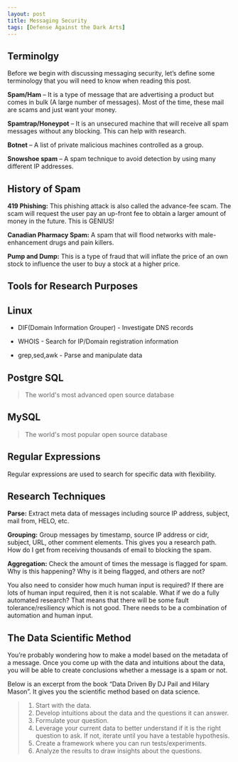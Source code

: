 ```yaml
---
layout: post
title: Messaging Security 
tags: [Defense Against the Dark Arts]
---
```


## Terminolgy
Before we begin with discussing messaging security, let’s define some terminology that you will need to know when reading this post.

**Spam/Ham** – It is a type of message that are advertising a product but comes in bulk (A large number of messages). Most of the time, these mail are scams and just want your money.

**Spamtrap/Honeypot** – It is an unsecured machine that will receive all spam messages without any blocking. This can help with research.

**Botnet** – A list of private malicious machines controlled as a group.

**Snowshoe spam** – A spam technique to avoid detection by using many different IP addresses.

## History of Spam
**419 Phishing:** This phishing attack is also called the advance-fee scam. The scam will request the user pay an up-front fee to obtain a larger amount of money in the future. This is GENIUS!

**Canadian Pharmacy Spam:** A spam that will flood networks with male-enhancement drugs and pain killers.

**Pump and Dump:** This is a type of fraud that will inflate the price of an own stock to influence the user to buy a stock at a higher price.

## Tools for Research Purposes

## Linux
- DIF(Domain Information Grouper) - Investigate DNS records</p>
- WHOIS - Search for IP/Domain registration information</p>
- grep,sed,awk - Parse and manipulate data</p>


## Postgre SQL
>The world's most advanced open source database

## MySQL
>The world's most popular open source database

## Regular Expressions
Regular expressions are used to search for specific data with flexibility.


## Research Techniques
**Parse:** Extract meta data of messages including source IP address, subject, mail from, HELO, etc.

**Grouping:** Group messages by timestamp, source IP address or cidr, subject, URL, other comment elements. This gives you a research path. How do I get from receiving thousands of email to blocking the spam.

**Aggregation:** Check the amount of times the message is flagged for spam. Why is this happening? Why is it being flagged, and others are not?

You also need to consider how much human input is required? If there are lots of human input required, then it is not scalable. What if we do a fully automated research? That means that there will be some fault tolerance/resiliency which is not good. There needs to be a combination of automation and human input. 

## The Data Scientific Method
You’re probably wondering how to make a model based on the metadata of a message. Once you come up with the data and intuitions about the data, you will be able to create conclusions whether a message is a spam or not.

Below is an excerpt from the book “Data Driven By DJ Pail and Hilary Mason”. It gives you the scientific method based on data science. 


>1.	Start with the data.
>2.	Develop intuitions about the data and the questions it can answer.
>3.	Formulate your question.
>4.	Leverage your current data to better understand if it is the right question to ask. If not, iterate until you have a testable hypothesis.
>5.	Create a framework where you can run tests/experiments.
>6.	Analyze the results to draw insights about the questions.
